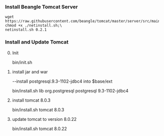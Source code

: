 ### Install Beangle Tomcat Server

    wget https://raw.githubusercontent.com/beangle/tomcat/master/server/src/main/resources/netinstall.sh;\
    chmod +x ./netinstall.sh;\
    netinstall.sh 0.2.1

### Install and Update Tomcat
0. Init

    bin/init.sh

1. install jar and war

    --install postgresql.9.3-1102-jdbc4 into $base/ext

    bin/install.sh lib org.postgresql postgresql 9.3-1102-jdbc4

2. install tomcat 8.0.3

     bin/install.sh tomcat 8.0.3

3. update tomcat to version 8.0.22

     bin/install.sh tomcat 8.0.22


